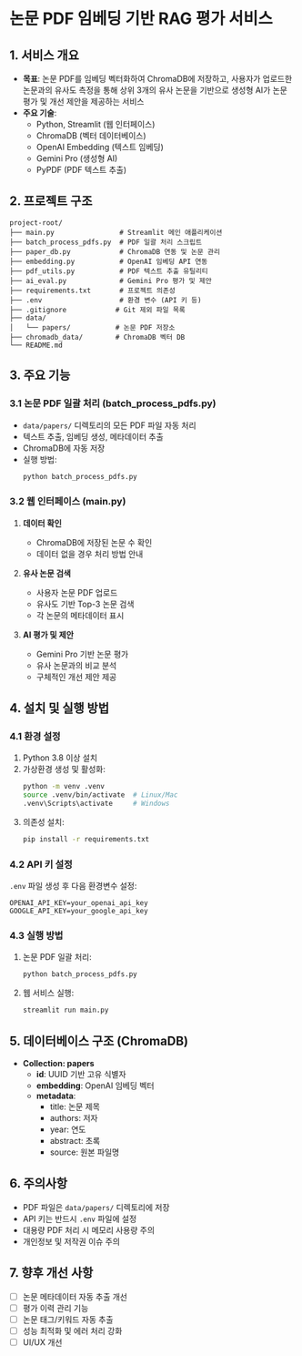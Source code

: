 # 논문 PDF 임베딩 기반 RAG 평가 서비스

## 1. 서비스 개요
- **목표**: 논문 PDF를 임베딩 벡터화하여 ChromaDB에 저장하고, 사용자가 업로드한 논문과의 유사도 측정을 통해 상위 3개의 유사 논문을 기반으로 생성형 AI가 논문 평가 및 개선 제안을 제공하는 서비스
- **주요 기술**: 
  - Python, Streamlit (웹 인터페이스)
  - ChromaDB (벡터 데이터베이스)
  - OpenAI Embedding (텍스트 임베딩)
  - Gemini Pro (생성형 AI)
  - PyPDF (PDF 텍스트 추출)

## 2. 프로젝트 구조
```
project-root/
├── main.py                # Streamlit 메인 애플리케이션
├── batch_process_pdfs.py  # PDF 일괄 처리 스크립트
├── paper_db.py            # ChromaDB 연동 및 논문 관리
├── embedding.py           # OpenAI 임베딩 API 연동
├── pdf_utils.py           # PDF 텍스트 추출 유틸리티
├── ai_eval.py             # Gemini Pro 평가 및 제안
├── requirements.txt       # 프로젝트 의존성
├── .env                   # 환경 변수 (API 키 등)
├── .gitignore            # Git 제외 파일 목록
├── data/
│   └── papers/           # 논문 PDF 저장소
├── chromadb_data/        # ChromaDB 벡터 DB
└── README.md
```

## 3. 주요 기능

### 3.1 논문 PDF 일괄 처리 (batch_process_pdfs.py)
- `data/papers/` 디렉토리의 모든 PDF 파일 자동 처리
- 텍스트 추출, 임베딩 생성, 메타데이터 추출
- ChromaDB에 자동 저장
- 실행 방법:
  ```bash
  python batch_process_pdfs.py
  ```

### 3.2 웹 인터페이스 (main.py)
1. **데이터 확인**
   - ChromaDB에 저장된 논문 수 확인
   - 데이터 없을 경우 처리 방법 안내

2. **유사 논문 검색**
   - 사용자 논문 PDF 업로드
   - 유사도 기반 Top-3 논문 검색
   - 각 논문의 메타데이터 표시

3. **AI 평가 및 제안**
   - Gemini Pro 기반 논문 평가
   - 유사 논문과의 비교 분석
   - 구체적인 개선 제안 제공

## 4. 설치 및 실행 방법

### 4.1 환경 설정
1. Python 3.8 이상 설치
2. 가상환경 생성 및 활성화:
   ```bash
   python -m venv .venv
   source .venv/bin/activate  # Linux/Mac
   .venv\Scripts\activate     # Windows
   ```
3. 의존성 설치:
   ```bash
   pip install -r requirements.txt
   ```

### 4.2 API 키 설정
`.env` 파일 생성 후 다음 환경변수 설정:
```
OPENAI_API_KEY=your_openai_api_key
GOOGLE_API_KEY=your_google_api_key
```

### 4.3 실행 방법
1. 논문 PDF 일괄 처리:
   ```bash
   python batch_process_pdfs.py
   ```
2. 웹 서비스 실행:
   ```bash
   streamlit run main.py
   ```

## 5. 데이터베이스 구조 (ChromaDB)
- **Collection: papers**
  - **id**: UUID 기반 고유 식별자
  - **embedding**: OpenAI 임베딩 벡터
  - **metadata**:
    - title: 논문 제목
    - authors: 저자
    - year: 연도
    - abstract: 초록
    - source: 원본 파일명

## 6. 주의사항
- PDF 파일은 `data/papers/` 디렉토리에 저장
- API 키는 반드시 `.env` 파일에 설정
- 대용량 PDF 처리 시 메모리 사용량 주의
- 개인정보 및 저작권 이슈 주의

## 7. 향후 개선 사항
- [ ] 논문 메타데이터 자동 추출 개선
- [ ] 평가 이력 관리 기능
- [ ] 논문 태그/키워드 자동 추출
- [ ] 성능 최적화 및 에러 처리 강화
- [ ] UI/UX 개선